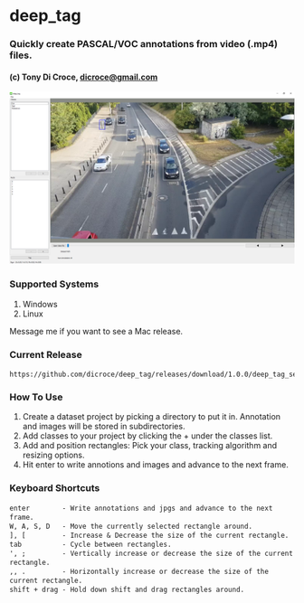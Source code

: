 # deep_tag
### Quickly create PASCAL/VOC annotations from video (.mp4) files.
#### (c) Tony Di Croce, dicroce@gmail.com

![Image of deep_tag](https://github.com/dicroce/deep_tag/raw/main/screenshot1.png)

### Supported Systems
1) Windows
2) Linux

Message me if you want to see a Mac release.

### Current Release
    https://github.com/dicroce/deep_tag/releases/download/1.0.0/deep_tag_setup.exe

### How To Use
1) Create a dataset project by picking a directory to put it in. Annotation and images will be stored in subdirectories.
2) Add classes to your project by clicking the + under the classes list.
3) Add and position rectangles: Pick your class, tracking algorithm and resizing options.
4) Hit enter to write annotions and images and advance to the next frame.

### Keyboard Shortcuts

    enter        - Write annotations and jpgs and advance to the next frame.
    W, A, S, D   - Move the currently selected rectangle around.
    ], [         - Increase & Decrease the size of the current rectangle.
    tab          - Cycle between rectangles.
    ', ;         - Vertically increase or decrease the size of the current rectangle.
    ,, .         - Horizontally increase or decrease the size of the current rectangle.
    shift + drag - Hold down shift and drag rectangles around.
